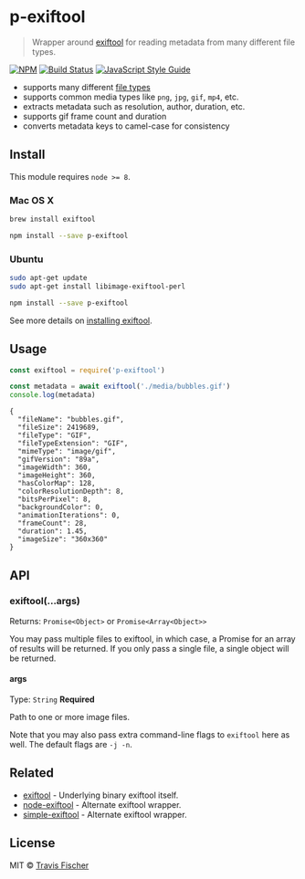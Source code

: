 # p-exiftool

> Wrapper around [exiftool](https://www.sno.phy.queensu.ca/~phil/exiftool/) for reading metadata from many different file types.

[![NPM](https://img.shields.io/npm/v/p-exiftool.svg)](https://www.npmjs.com/package/p-exiftool) [![Build Status](https://travis-ci.com/transitive-bullshit/p-exiftool.svg?branch=master)](https://travis-ci.com/transitive-bullshit/p-exiftool) [![JavaScript Style Guide](https://img.shields.io/badge/code_style-standard-brightgreen.svg)](https://standardjs.com)

- supports many different [file types](https://sno.phy.queensu.ca/~phil/exiftool/#supported)
- supports common media types like `png`, `jpg`, `gif`, `mp4`, etc.
- extracts metadata such as resolution, author, duration, etc.
- supports gif frame count and duration
- converts metadata keys to camel-case for consistency


## Install

This module requires `node >= 8`.

### Mac OS X

```bash
brew install exiftool

npm install --save p-exiftool
```

### Ubuntu

```bash
sudo apt-get update
sudo apt-get install libimage-exiftool-perl

npm install --save p-exiftool
```

See more details on [installing exiftool](https://sno.phy.queensu.ca/~phil/exiftool/install.html).


## Usage

```js
const exiftool = require('p-exiftool')

const metadata = await exiftool('./media/bubbles.gif')
console.log(metadata)
```

```
{
  "fileName": "bubbles.gif",
  "fileSize": 2419689,
  "fileType": "GIF",
  "fileTypeExtension": "GIF",
  "mimeType": "image/gif",
  "gifVersion": "89a",
  "imageWidth": 360,
  "imageHeight": 360,
  "hasColorMap": 128,
  "colorResolutionDepth": 8,
  "bitsPerPixel": 8,
  "backgroundColor": 0,
  "animationIterations": 0,
  "frameCount": 28,
  "duration": 1.45,
  "imageSize": "360x360"
}
```


## API

### exiftool(...args)

Returns: `Promise<Object>` or `Promise<Array<Object>>`

You may pass multiple files to exiftool, in which case, a Promise for an array of results will be returned. If you only pass a single file, a single object will be returned.

#### args

Type: `String`
**Required**

Path to one or more image files.

Note that you may also pass extra command-line flags to `exiftool` here as well. The default flags are `-j -n`.


## Related

- [exiftool](https://www.sno.phy.queensu.ca/~phil/exiftool/) - Underlying binary exiftool itself.
- [node-exiftool](https://github.com/nathanpeck/exiftool) - Alternate exiftool wrapper.
- [simple-exiftool](https://github.com/ubaltaci/simple-exiftool) - Alternate exiftool wrapper.


## License

MIT © [Travis Fischer](https://github.com/transitive-bullshit)
